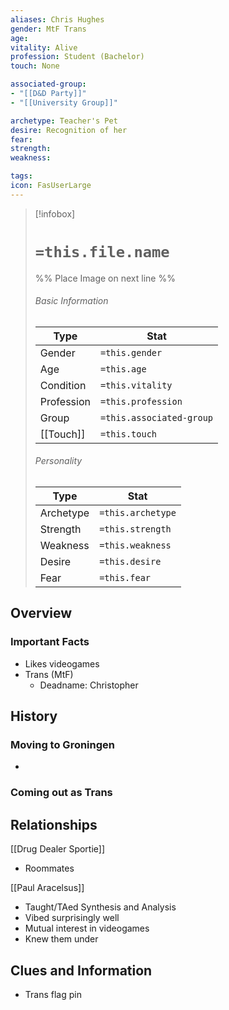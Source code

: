 ```yaml
---
aliases: Chris Hughes
gender: MtF Trans 
age: 
vitality: Alive
profession: Student (Bachelor)
touch: None

associated-group: 
- "[[D&D Party]]"
- "[[University Group]]"

archetype: Teacher's Pet
desire: Recognition of her 
fear:
strength:
weakness:

tags:
icon: FasUserLarge
---
```


> [!infobox]
> # `=this.file.name`
> %% Place Image on next line %%
> ###### Basic Information
> Type |  Stat |
> ---|---|
> Gender | `=this.gender` |
> Age | `=this.age` |
> Condition | `=this.vitality` |
> Profession | `=this.profession` |
> Group | `=this.associated-group` |
> [[Touch]] | `=this.touch` |
> ###### Personality
> Type |  Stat |
> ---|---|
> Archetype | `=this.archetype` |
> Strength | `=this.strength` |
> Weakness | `=this.weakness` |
> Desire | `=this.desire` |
> Fear | `=this.fear` |
## Overview

### Important Facts
- Likes videogames
- Trans (MtF)
	- Deadname: Christopher

## History
### Moving to Groningen
- 
### Coming out as Trans


## Relationships
[[Drug Dealer Sportie]]
- Roommates

[[Paul Aracelsus]]
- Taught/TAed Synthesis and Analysis
- Vibed surprisingly well 
- Mutual interest in videogames
- Knew them under 

## Clues and Information
- Trans flag pin